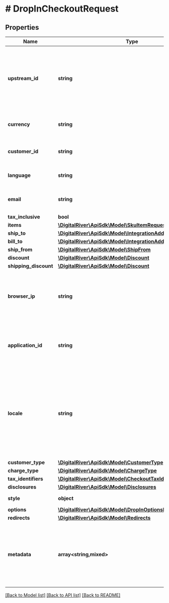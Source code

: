 # # DropInCheckoutRequest

## Properties

Name | Type | Description | Notes
------------ | ------------- | ------------- | -------------
**upstream_id** | **string** | The upstream checkout identifier if it is different from the Digital River checkout identifier. | [optional]
**currency** | **string** | A three-letter ISO currency code. | [optional]
**customer_id** | **string** | The identifier of a registered customer. | [optional]
**language** | **string** | Language to be used by library. | [optional]
**email** | **string** | The customer&#39;s email address. | [optional]
**tax_inclusive** | **bool** |  | [optional]
**items** | [**\DigitalRiver\ApiSdk\Model\SkuItemRequest[]**](SkuItemRequest.md) |  | [optional]
**ship_to** | [**\DigitalRiver\ApiSdk\Model\IntegrationAddress**](IntegrationAddress.md) |  | [optional]
**bill_to** | [**\DigitalRiver\ApiSdk\Model\IntegrationAddress**](IntegrationAddress.md) |  | [optional]
**ship_from** | [**\DigitalRiver\ApiSdk\Model\ShipFrom**](ShipFrom.md) |  | [optional]
**discount** | [**\DigitalRiver\ApiSdk\Model\Discount**](Discount.md) |  | [optional]
**shipping_discount** | [**\DigitalRiver\ApiSdk\Model\Discount**](Discount.md) |  | [optional]
**browser_ip** | **string** | The IP address of the browser used by the customer when checking out. | [optional]
**application_id** | **string** | An arbitrary identifier that can be used to track the application type. | [optional] [readonly]
**locale** | **string** | A designator that combines the two-letter ISO 639-1 language code with the ISO 3166-1 alpha-2 country code. | [optional]
**customer_type** | [**\DigitalRiver\ApiSdk\Model\CustomerType**](CustomerType.md) |  | [optional]
**charge_type** | [**\DigitalRiver\ApiSdk\Model\ChargeType**](ChargeType.md) |  | [optional]
**tax_identifiers** | [**\DigitalRiver\ApiSdk\Model\CheckoutTaxIdentifierRequest[]**](CheckoutTaxIdentifierRequest.md) |  | [optional]
**disclosures** | [**\DigitalRiver\ApiSdk\Model\Disclosures**](Disclosures.md) |  | [optional]
**style** | **object** | Style for drop-in | [optional]
**options** | [**\DigitalRiver\ApiSdk\Model\DropInOptionsRequest**](DropInOptionsRequest.md) |  | [optional]
**redirects** | [**\DigitalRiver\ApiSdk\Model\Redirects**](Redirects.md) |  | [optional]
**metadata** | **array<string,mixed>** | Key-value pairs used to store additional data. Value can be string, boolean or integer types. | [optional]

[[Back to Model list]](../../README.md#models) [[Back to API list]](../../README.md#endpoints) [[Back to README]](../../README.md)
